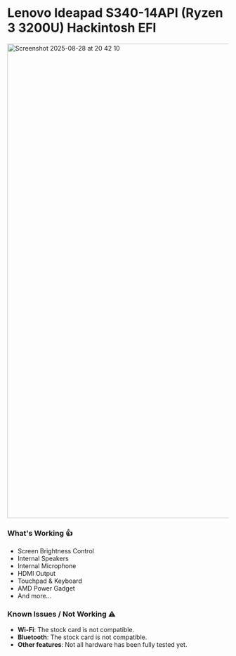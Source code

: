 
# Lenovo Ideapad S340-14API (Ryzen 3 3200U) Hackintosh EFI

<img width="1920" height="1080" alt="Screenshot 2025-08-28 at 20 42 10" src="https://github.com/user-attachments/assets/f8d991da-1c09-40a2-9f90-95e0b7d01ad3" /><br>

### What's Working 👍

  * Screen Brightness Control
  * Internal Speakers
  * Internal Microphone
  * HDMI Output
  * Touchpad & Keyboard
  * AMD Power Gadget
  * And more...

### Known Issues / Not Working ⚠️

  * **Wi-Fi**: The stock card is not compatible.
  * **Bluetooth**: The stock card is not compatible.
  * **Other features**: Not all hardware has been fully tested yet.

